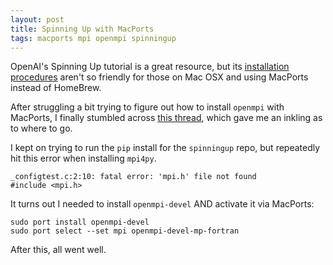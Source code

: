 ```yaml
---
layout: post
title: Spinning Up with MacPorts
tags: macports mpi openmpi spinningup
---
```


OpenAI's Spinning Up tutorial is a great resource, but its [installation procedures](https://spinningup.openai.com/en/latest/user/installation.html#installing-python) aren't so friendly for those on Mac OSX and using MacPorts instead of HomeBrew.

After struggling a bit trying to figure out how to install `openmpi` with MacPorts, I finally stumbled across [this thread](https://github.com/openai/baselines/issues/114), which gave me an inkling as to where to go.

I kept on trying to run the `pip` install for the `spinningup` repo, but repeatedly hit this error when installing `mpi4py`.

```
_configtest.c:2:10: fatal error: 'mpi.h' file not found
#include <mpi.h>
```

It turns out I needed to install `openmpi-devel` AND activate it via MacPorts:


```
sudo port install openmpi-devel
sudo port select --set mpi openmpi-devel-mp-fortran
```

After this, all went well.
